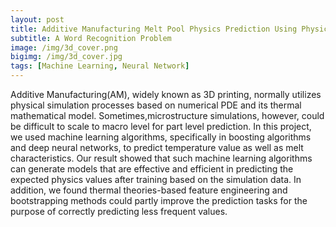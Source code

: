 ```yaml
---
layout: post
title: Additive Manufacturing Melt Pool Physics Prediction Using Physical Simulation Data
subtitle: A Word Recognition Problem
image: /img/3d_cover.png
bigimg: /img/3d_cover.jpg
tags: [Machine Learning, Neural Network]
---
```


Additive Manufacturing(AM), widely known as 3D printing, normally utilizes physical simulation processes based on numerical PDE and its thermal mathematical model. Sometimes,microstructure simulations, however, could be difficult to scale to macro level for part level prediction. In this project, we used machine learning algorithms, specifically in boosting algorithms and deep neural networks, to predict temperature value as well as melt characteristics. Our result showed that such machine learning algorithms can generate models that are effective and efficient in predicting the expected physics values after training based on the simulation data. In addition, we found thermal theories-based feature engineering and bootstrapping methods could partly improve the prediction tasks for the purpose of correctly predicting less frequent values.
